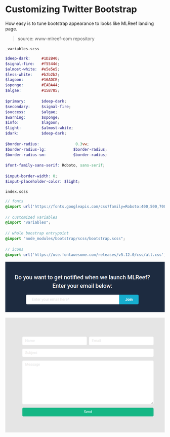 Customizing Twitter Bootstrap
===

How easy is to tune bootstrap appearance to looks like MLReef landing page.

> source: www-mlreef-com repository

`_variables.scss`
```scss
$deep-dark:     #1D2B40;
$signal-fire:   #f5544d;
$almost-white:  #e5e5e5;
$less-white:    #b2b2b2;
$lagoon:        #16ADCE;
$sponge:        #EABA44;
$algae:         #15B785;

$primary:       $deep-dark;
$secondary:     $signal-fire;
$success:       $algae;
$warning:       $sponge;
$info:          $lagoon;
$light:         $almost-white;
$dark:          $deep-dark;

$border-radius:                0.3vw;
$border-radius-lg:            $border-radius;
$border-radius-sm:            $border-radius;

$font-family-sans-serif: Roboto, sans-serif;

$input-border-width: 0;
$input-placeholder-color: $light;
```

`index.scss`
```scss
// fonts
@import url('https://fonts.googleapis.com/css?family=Roboto:400,500,700&display=swap');

// customized variables
@import "variables";

// whole boostrap entrypoint
@import "node_modules/bootstrap/scss/bootstrap.scss";

// icons
@import url('https://use.fontawesome.com/releases/v5.12.0/css/all.css');
```

![image](pic03.png)

![image](pic04.png)